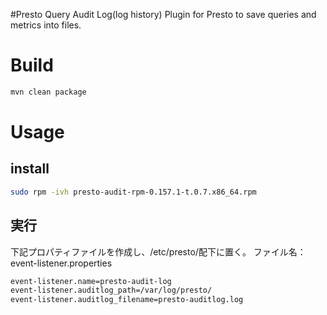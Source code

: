 <!--
{% comment %}
  Licensed under the Apache License, Version 2.0 (the "License");
  you may not use this file except in compliance with the License.
  You may obtain a copy of the License at

    http://www.apache.org/licenses/LICENSE-2.0

  Unless required by applicable law or agreed to in writing, software
  distributed under the License is distributed on an "AS IS" BASIS,
  WITHOUT WARRANTIES OR CONDITIONS OF ANY KIND, either express or implied.
  See the License for the specific language governing permissions and
  limitations under the License. See accompanying LICENSE file.
{% endcomment %}
-->
#Presto Query Audit Log(log history)
Plugin for Presto to save queries and metrics into files.  

# Build
```bash
mvn clean package
```

# Usage
## install
```bash
sudo rpm -ivh presto-audit-rpm-0.157.1-t.0.7.x86_64.rpm
```

## 実行
下記プロパティファイルを作成し、/etc/presto/配下に置く。
ファイル名：event-listener.properties
```bash
event-listener.name=presto-audit-log
event-listener.auditlog_path=/var/log/presto/
event-listener.auditlog_filename=presto-auditlog.log
```

